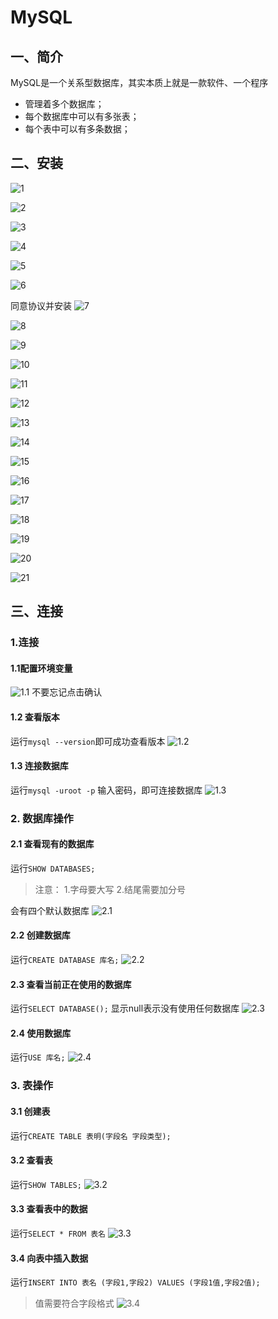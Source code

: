 
# MySQL

## 一、简介

MySQL是一个关系型数据库，其实本质上就是一款软件、一个程序

+ 管理着多个数据库；
+ 每个数据库中可以有多张表；
+ 每个表中可以有多条数据；

## 二、安装

![1](https://cdn.jsdelivr.net/gh/ailing666/images@master/2021/1629878806403-1629878806392.png)

![2](https://cdn.jsdelivr.net/gh/ailing666/images@master/2021/1629878881074-1629878881066.png)

![3](https://cdn.jsdelivr.net/gh/ailing666/images@master/2021/1629878911671-1629878911666.png)

![4](https://cdn.jsdelivr.net/gh/ailing666/images@master/2021/1629878952427-1629878952425.png)

![5](https://cdn.jsdelivr.net/gh/ailing666/images@master/2021/1629879322252-1629879322251.png)

![6](https://cdn.jsdelivr.net/gh/ailing666/images@master/2021/1629879350068-1629879350066.png)

同意协议并安装
![7](https://cdn.jsdelivr.net/gh/ailing666/images@master/2021/1629879422827-1629879422825.png)

![8](https://cdn.jsdelivr.net/gh/ailing666/images@master/2021/1629879471690-1629879471688.png)

![9](https://cdn.jsdelivr.net/gh/ailing666/images@master/2021/1629879489797-1629879489795.png)

![10](https://cdn.jsdelivr.net/gh/ailing666/images@master/2021/1629879534425-1629879534424.png)

![11](https://cdn.jsdelivr.net/gh/ailing666/images@master/2021/1629879548909-1629879548908.png)

![12](https://cdn.jsdelivr.net/gh/ailing666/images@master/2021/1629879591332-1629879591330.png)

![13](https://cdn.jsdelivr.net/gh/ailing666/images@master/2021/1629879699239-1629879699237.png)

![14](https://cdn.jsdelivr.net/gh/ailing666/images@master/2021/1629879873195-1629879873194.png)

![15](https://cdn.jsdelivr.net/gh/ailing666/images@master/2021/1629879902070-1629879902069.png)

![16](https://cdn.jsdelivr.net/gh/ailing666/images@master/2021/1629879925378-1629879925377.png)

![17](https://cdn.jsdelivr.net/gh/ailing666/images@master/2021/1629879973029-1629879973027.png)

![18](https://cdn.jsdelivr.net/gh/ailing666/images@master/2021/1629879992913-1629879992912.png)

![19](https://cdn.jsdelivr.net/gh/ailing666/images@master/2021/1629880007203-1629880007202.png)

![20](https://cdn.jsdelivr.net/gh/ailing666/images@master/2021/1629880029302-1629880029301.png)

![21](https://cdn.jsdelivr.net/gh/ailing666/images@master/2021/1629880103114-1629880103113.png)

## 三、连接

### 1.连接

#### 1.1配置环境变量

![1.1](https://cdn.jsdelivr.net/gh/ailing666/images@master/2021/1629880719980-1629880719974.png)
不要忘记点击确认

#### 1.2 查看版本

运行`mysql --version`即可成功查看版本
![1.2](https://cdn.jsdelivr.net/gh/ailing666/images@master/2021/1629880847739-1629880847738.png)

#### 1.3 连接数据库

运行`mysql -uroot -p`
输入密码，即可连接数据库
![1.3](https://cdn.jsdelivr.net/gh/ailing666/images@master/2021/1629881387763-1629881387762.png)

### 2. 数据库操作

#### 2.1 查看现有的数据库

运行`SHOW DATABASES;`
> 注意：
> 1.字母要大写
> 2.结尾需要加分号

会有四个默认数据库
![2.1](https://cdn.jsdelivr.net/gh/ailing666/images@master/2021/1629881608806-1629881608806.png)

#### 2.2 创建数据库

运行`CREATE DATABASE 库名;`
![2.2](https://cdn.jsdelivr.net/gh/ailing666/images@master/2021/1629881956169-1629881956169.png)

#### 2.3 查看当前正在使用的数据库

运行`SELECT DATABASE();`
显示null表示没有使用任何数据库
![2.3](https://cdn.jsdelivr.net/gh/ailing666/images@master/2021/1629882017494-1629882017493.png)

#### 2.4 使用数据库

运行`USE 库名;`
![2.4](https://cdn.jsdelivr.net/gh/ailing666/images@master/2021/1629882100297-1629882100297.png)

### 3. 表操作

#### 3.1 创建表

运行`CREATE TABLE 表明(字段名 字段类型);`

#### 3.2 查看表

运行`SHOW TABLES;`
![3.2](https://cdn.jsdelivr.net/gh/ailing666/images@master/2021/1629882512209-1629882512208.png)

#### 3.3 查看表中的数据

运行`SELECT * FROM 表名`
![3.3](https://cdn.jsdelivr.net/gh/ailing666/images@master/2021/1629946658928-1629946658925.png)

#### 3.4 向表中插入数据

运行`INSERT INTO 表名 (字段1,字段2) VALUES (字段1值,字段2值);`
> 值需要符合字段格式
![3.4](https://cdn.jsdelivr.net/gh/ailing666/images@master/2021/1629947026842-1629947026842.png)
